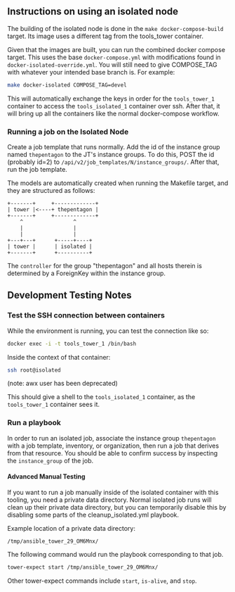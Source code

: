 ## Instructions on using an isolated node

The building of the isolated node is done in the `make docker-compose-build`
target. Its image uses a different tag from the tools_tower container.

Given that the images are built, you can run the combined docker compose target. This uses
the base `docker-compose.yml` with modifications found in `docker-isolated-override.yml`.
You will still need to give COMPOSE_TAG with whatever your intended
base branch is. For example:

```bash
make docker-isolated COMPOSE_TAG=devel
```

This will automatically exchange the keys in order for the `tools_tower_1`
container to access the `tools_isolated_1` container over ssh.
After that, it will bring up all the containers like the normal docker-compose
workflow.

### Running a job on the Isolated Node

Create a job template that runs normally. Add the id of the instance
group named `thepentagon` to the JT's instance groups. To do this, POST
the id (probably id=2) to `/api/v2/job_templates/N/instance_groups/`.
After that, run the job template.

The models are automatically created when running the Makefile target,
and they are structured as follows:

    +-------+     +-------------+
    | tower |<----+ thepentagon |
    +-------+     +-------------+
        ^                ^
        |                |
        |                |
    +---+---+      +-----+----+
    | tower |      | isolated |
    +-------+      +----------+

The `controller` for the group "thepentagon" and all hosts therein is
determined by a ForeignKey within the instance group.

## Development Testing Notes

### Test the SSH connection between containers

While the environment is running, you can test the connection like so:

```bash
docker exec -i -t tools_tower_1 /bin/bash
```

Inside the context of that container:

```bash
ssh root@isolated
```

(note: awx user has been deprecated)

This should give a shell to the `tools_isolated_1` container, as the
`tools_tower_1` container sees it.

### Run a playbook

In order to run an isolated job, associate the instance group `thepentagon` with
a job template, inventory, or organization, then run a job that derives from
that resource. You should be able to confirm success by inspecting the
`instance_group` of the job.

#### Advanced Manual Testing

If you want to run a job manually inside of the isolated container with this
tooling, you need a private data directory. Normal isolated job runs will
clean up their private data directory, but you can temporarily disable this
by disabling some parts of the cleanup_isolated.yml playbook.

Example location of a private data directory:

`/tmp/ansible_tower_29_OM6Mnx/`

The following command would run the playbook corresponding to that job.

```bash
tower-expect start /tmp/ansible_tower_29_OM6Mnx/
```

Other tower-expect commands include `start`, `is-alive`, and `stop`.
